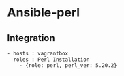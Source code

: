 Ansible-perl
==============

## Integration

```
- hosts : vagrantbox
  roles : Perl Installation
    - {role: perl, perl_ver: 5.20.2} 
```
